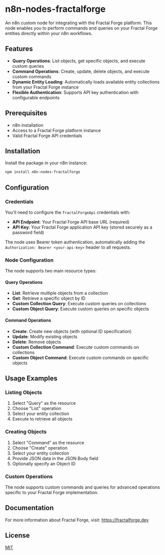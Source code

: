 # n8n-nodes-fractalforge

An n8n custom node for integrating with the Fractal Forge platform. This node enables you to perform commands and queries on your Fractal Forge entities directly within your n8n workflows.

## Features

- **Query Operations**: List objects, get specific objects, and execute custom queries
- **Command Operations**: Create, update, delete objects, and execute custom commands
- **Dynamic Entity Loading**: Automatically loads available entity collections from your Fractal Forge instance
- **Flexible Authentication**: Supports API key authentication with configurable endpoints

## Prerequisites

- n8n installation
- Access to a Fractal Forge platform instance
- Valid Fractal Forge API credentials

## Installation

Install the package in your n8n instance:

```bash
npm install n8n-nodes-fractalforge
```

## Configuration

### Credentials

You'll need to configure the `fractalForgeApi` credentials with:
- **API Endpoint**: Your Fractal Forge API base URL (required)
- **API Key**: Your Fractal Forge application API key (stored securely as a password field)

The node uses Bearer token authentication, automatically adding the `Authorization: Bearer <your-api-key>` header to all requests.

### Node Configuration

The node supports two main resource types:

#### Query Operations
- **List**: Retrieve multiple objects from a collection
- **Get**: Retrieve a specific object by ID
- **Custom Collection Query**: Execute custom queries on collections
- **Custom Object Query**: Execute custom queries on specific objects

#### Command Operations
- **Create**: Create new objects (with optional ID specification)
- **Update**: Modify existing objects
- **Delete**: Remove objects
- **Custom Collection Command**: Execute custom commands on collections
- **Custom Object Command**: Execute custom commands on specific objects

## Usage Examples

### Listing Objects
1. Select "Query" as the resource
2. Choose "List" operation
3. Select your entity collection
4. Execute to retrieve all objects

### Creating Objects
1. Select "Command" as the resource
2. Choose "Create" operation
3. Select your entity collection
4. Provide JSON data in the JSON Body field
5. Optionally specify an Object ID

### Custom Operations
The node supports custom commands and queries for advanced operations specific to your Fractal Forge implementation.

## Documentation

For more information about Fractal Forge, visit: https://fractalforge.dev

## License

[MIT](LICENSE.md)
